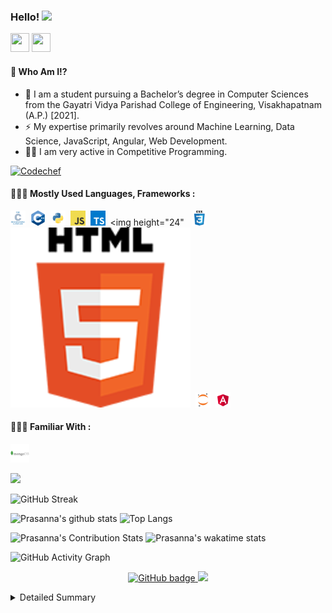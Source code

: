 
### Hello!  <img src="https://github.com/TheDudeThatCode/TheDudeThatCode/blob/master/Assets/Hi.gif" width="29px">


<a href="https://www.linkedin.com/in/kantimahanti-sai-prasanna-kumar-10639a165//"><img src="https://www.flaticon.com/svg/static/icons/svg/174/174857.svg" width="30" height="30"></a>
<a href="mailto:kantiprasanna3@gmail.com"><img src="https://www.flaticon.com/svg/static/icons/svg/646/646187.svg" width="30" height="30"></a>
<br>


#### 🤔 Who Am I!?

- 🏫 I am a student pursuing a Bachelor’s degree in Computer Sciences from the Gayatri Vidya Parishad College of Engineering, Visakhapatnam (A.P.) [2021].
- ⚡️ My expertise primarily revolves around Machine Learning, Data Science, JavaScript, Angular, Web Development.
- 🐱‍💻 I am very active in Competitive Programming.

[![Codechef](https://cp-logo.vercel.app/codechef/sai919)](https://www.codechef.com/users/sai919)&nbsp;&nbsp;&nbsp;
#### 👨🏻‍💻 Mostly Used Languages, Frameworks :

<img height="24" src="https://raw.githubusercontent.com/github/explore/80688e429a7d4ef2fca1e82350fe8e3517d3494d/topics/c/c.png">&nbsp;&nbsp;<img height="24" src="https://raw.githubusercontent.com/github/explore/80688e429a7d4ef2fca1e82350fe8e3517d3494d/topics/cpp/cpp.png">&nbsp;&nbsp;<img height="24" src="https://raw.githubusercontent.com/github/explore/80688e429a7d4ef2fca1e82350fe8e3517d3494d/topics/python/python.png">&nbsp;&nbsp;<img height="24" src="https://raw.githubusercontent.com/github/explore/80688e429a7d4ef2fca1e82350fe8e3517d3494d/topics/javascript/javascript.png">&nbsp;&nbsp;<img height="24" src="https://raw.githubusercontent.com/github/explore/80688e429a7d4ef2fca1e82350fe8e3517d3494d/topics/typescript/typescript.png">&nbsp;&nbsp;<img height="24" &nbsp;&nbsp;<img height="24" src="https://raw.githubusercontent.com/github/explore/80688e429a7d4ef2fca1e82350fe8e3517d3494d/topics/css/css.png"><img height="24">&nbsp;&nbsp;<img src="https://raw.githubusercontent.com/github/explore/80688e429a7d4ef2fca1e82350fe8e3517d3494d/topics/html/html.png">&nbsp;&nbsp;<img height="24" src="https://raw.githubusercontent.com/github/explore/80688e429a7d4ef2fca1e82350fe8e3517d3494d/topics/jupyter-notebook/jupyter-notebook.png">&nbsp;&nbsp;<img height="24" src="https://raw.githubusercontent.com/github/explore/80688e429a7d4ef2fca1e82350fe8e3517d3494d/topics/angular/angular.png">


#### 👨🏻‍💻 Familiar With :


<img height="30" src="https://raw.githubusercontent.com/github/explore/80688e429a7d4ef2fca1e82350fe8e3517d3494d/topics/mongodb/mongodb.png">&nbsp;&nbsp;

<img src="https://github-profile-trophy.vercel.app/?username=kantiprasanna&theme=onedark&column=3&margin-w=15&margin-h=15">


![GitHub Streak](https://github-readme-streak-stats.herokuapp.com/?user=kantiprasanna&theme=tokyonight&count_private=true)

![Prasanna's github stats](https://github-readme-stats.vercel.app/api?username=kantiprasanna&show_icons=true&hide_border=true&theme=tokyonight&count_private=true) 
![Top Langs](https://github-readme-stats.vercel.app/api/top-langs/?username=kantiprasanna&layout=compact&theme=tokyonight)

![Prasanna's Contribution Stats](https://github-contribution-stats.vercel.app/api/?username=kantiprasanna)
![Prasanna's wakatime stats](https://github-readme-stats.vercel.app/api/wakatime?username=kantiprasanna&layout=compact)

![GitHub Activity Graph](https://activity-graph.herokuapp.com/graph?username=kantiprasanna&theme=github&count_private=true)  


<p align="center">
<a href="https://github.com/kantiprasanna?tab=followers">
    <img src="https://img.shields.io/github/followers/kantiprasanna?label=Followers&logo=GitHub&style=for-the-badge" alt="GitHub badge" />
  </a>
  <a href="https://twitter.com/intent/follow?screen_name=kantiprasanna">
    <img src="https://img.shields.io/twitter/follow/kantiprasanna?label=Twitter&logo=twitter&style=for-the-badge" />
  </a>
    
 </p>
 


<details>
<summary>Detailed Summary</summary>
<br>
    
![Metrics](https://metrics.lecoq.io/kantiprasanna?template=classic&activity=1&followup=1&languages=1&lines=1&people=1&activity.limit=5&activity.days=14&activity.filter=all&activity.visibility=all&activity.timestamps=false&languages.colors=github&languages.threshold=0%25&people.limit=28&people.size=28&people.types=followers%2C%20following&people.identicons=false&people.shuffle=false&config.timezone=Asia%2FCalcutta&config.twemoji=true)
    
</details>

